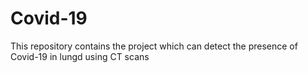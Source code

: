 # Covid-19
This repository contains the project which can detect the presence of Covid-19 in lungd using CT scans 

